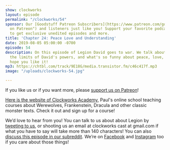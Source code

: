 ```yaml
---
show: clockworks
layout: episode
permalink: "/clockworks/54"
sponsor: Our [Goodstuff Patreon Subscribers](https://www.patreon.com/goodstuff "Goodstuff
  on Patreon") and listeners just like you! Support your favorite podcasts directly
  to get exclusive unedited episodes and more.
title: 'Chapter 24: Peace Love and Understanding'
date: 2019-08-05 05:00:00 -0700
episode: 54
description: On this episode of Legion David goes to war. We talk about Farouk's plan,
  the limits of David's powers, and what's so funny about peace, love, and understanding.  I
  hope you like it!
mp3: https://chtbl.com/track/9E18G/media.transistor.fm/c46c417f.mp3
image: "/uploads/clockworks-54.jpg"

---
```

If you like us or if you want more, please [support us on Patreon](https://www.patreon.com/clockworkscast)!  
  
[Here is the website of Clockworks Academy](https://clockworksacademy.com/), Paul's online school teaching courses about Werewolves, Frankenstein, Dracula and other classic monster texts. Check it out and sign up for a course!

We’d love to hear from you! You can talk to us about about Legion by [tweeting to us](http://www.twitter.com/clockworkscast), or shooting us an email at clockworks cast at gmail.com if what you have to say will take more than 140 characters! You can also [discuss this episode in our subreddit](https://www.reddit.com/r/Goodstuff_fm/). We’re on [Facebook](http://facebook.com/clockworkscast) and [Instagram](https://www.instagram.com/clockworkscast) too if you care about those things!